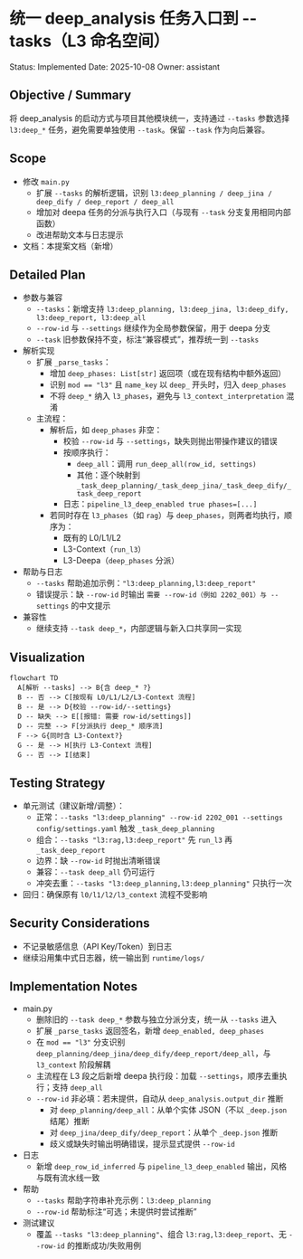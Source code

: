 # 统一 deep_analysis 任务入口到 --tasks（L3 命名空间）

Status: Implemented
Date: 2025-10-08
Owner: assistant

## Objective / Summary
将 deep_analysis 的启动方式与项目其他模块统一，支持通过 `--tasks` 参数选择 `l3:deep_*` 任务，避免需要单独使用 `--task`。保留 `--task` 作为向后兼容。

## Scope
- 修改 `main.py`
  - 扩展 `--tasks` 的解析逻辑，识别 `l3:deep_planning / deep_jina / deep_dify / deep_report / deep_all`
  - 增加对 deepa 任务的分派与执行入口（与现有 `--task` 分支复用相同内部函数）
  - 改进帮助文本与日志提示
- 文档：本提案文档（新增）

## Detailed Plan
- 参数与兼容
  - `--tasks`：新增支持 `l3:deep_planning, l3:deep_jina, l3:deep_dify, l3:deep_report, l3:deep_all`
  - `--row-id` 与 `--settings` 继续作为全局参数保留，用于 deepa 分支
  - `--task` 旧参数保持不变，标注“兼容模式”，推荐统一到 `--tasks`
- 解析实现
  - 扩展 `_parse_tasks`：
    - 增加 `deep_phases: List[str]` 返回项（或在现有结构中额外返回）
    - 识别 `mod == "l3"` 且 `name_key` 以 `deep_` 开头时，归入 `deep_phases`
    - 不将 `deep_*` 纳入 `l3_phases`，避免与 `l3_context_interpretation` 混淆
  - 主流程：
    - 解析后，如 `deep_phases` 非空：
      - 校验 `--row-id` 与 `--settings`，缺失则抛出带操作建议的错误
      - 按顺序执行：
        - `deep_all`：调用 `run_deep_all(row_id, settings)`
        - 其他：逐个映射到 `_task_deep_planning/_task_deep_jina/_task_deep_dify/_task_deep_report`
      - 日志：`pipeline_l3_deep_enabled true phases=[...]`
    - 若同时存在 `l3_phases`（如 `rag`）与 `deep_phases`，则两者均执行，顺序为：
      - 既有的 L0/L1/L2
      - L3-Context（`run_l3`）
      - L3-Deepa（`deep_phases` 分派）
- 帮助与日志
  - `--tasks` 帮助追加示例：`"l3:deep_planning,l3:deep_report"`
  - 错误提示：缺 `--row-id` 时输出 `需要 --row-id（例如 2202_001）与 --settings` 的中文提示
- 兼容性
  - 继续支持 `--task deep_*`，内部逻辑与新入口共享同一实现

## Visualization
```mermaid
flowchart TD
  A[解析 --tasks] --> B{含 deep_* ?}
  B -- 否 --> C[按现有 L0/L1/L2/L3-Context 流程]
  B -- 是 --> D{校验 --row-id/--settings}
  D -- 缺失 --> E[[报错: 需要 row-id/settings]]
  D -- 完整 --> F[分派执行 deep_* 顺序流]
  F --> G{同时含 L3-Context?}
  G -- 是 --> H[执行 L3-Context 流程]
  G -- 否 --> I[结束]
```

## Testing Strategy
- 单元测试（建议新增/调整）：
  - 正常：`--tasks "l3:deep_planning" --row-id 2202_001 --settings config/settings.yaml` 触发 `_task_deep_planning`
  - 组合：`--tasks "l3:rag,l3:deep_report"` 先 `run_l3` 再 `_task_deep_report`
  - 边界：缺 `--row-id` 时抛出清晰错误
  - 兼容：`--task deep_all` 仍可运行
  - 冲突去重：`--tasks "l3:deep_planning,l3:deep_planning"` 只执行一次
- 回归：确保原有 `l0/l1/l2/l3_context` 流程不受影响

## Security Considerations
- 不记录敏感信息（API Key/Token）到日志
- 继续沿用集中式日志器，统一输出到 `runtime/logs/`

## Implementation Notes
- main.py
  - 删除旧的 `--task deep_*` 参数与独立分派分支，统一从 `--tasks` 进入
  - 扩展 `_parse_tasks` 返回签名，新增 `deep_enabled, deep_phases`
  - 在 `mod == "l3"` 分支识别 `deep_planning/deep_jina/deep_dify/deep_report/deep_all`，与 `l3_context` 阶段解耦
  - 主流程在 L3 段之后新增 deepa 执行段：加载 `--settings`，顺序去重执行；支持 `deep_all`
  - `--row-id` 非必填：若未提供，自动从 `deep_analysis.output_dir` 推断
    - 对 `deep_planning/deep_all`：从单个实体 JSON（不以 `_deep.json` 结尾）推断
    - 对 `deep_jina/deep_dify/deep_report`：从单个 `_deep.json` 推断
    - 歧义或缺失时输出明确错误，提示显式提供 `--row-id`
- 日志
  - 新增 `deep_row_id_inferred` 与 `pipeline_l3_deep_enabled` 输出，风格与既有流水线一致
- 帮助
  - `--tasks` 帮助字符串补充示例：`l3:deep_planning`
  - `--row-id` 帮助标注“可选；未提供时尝试推断”
- 测试建议
  - 覆盖 `--tasks "l3:deep_planning"`、组合 `l3:rag,l3:deep_report`、无 `--row-id` 的推断成功/失败用例